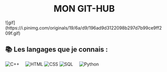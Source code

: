 
<div align="center"> <h1>MON GIT-HUB</h1></div>
![gif](https://i.pinimg.com/originals/19/6a/d9/196ad9d3122098b297d7b99ce9ff209f.gif)

## 📚 Les langages que je connais :
![C++](https://img.shields.io/badge/-C++-2C41CB?style=for-the-badge&logo=C%2B%2B&logoColor=white)
&nbsp; &nbsp; 
![HTML](https://img.shields.io/badge/-HTML-E15622?style=for-the-badge&logo=HTML5&logoColor=white)
![CSS](https://img.shields.io/badge/-CSS-1B7FDE?style=for-the-badge&logo=CSS3&logoColor=white)
![SQL](https://img.shields.io/badge/-SQL-1DDEC1?style=for-the-badge&logo=MySQL&logoColor=white)
&nbsp; &nbsp; 
![Python](https://img.shields.io/badge/-Python-E426D6?style=for-the-badge&logo=Python&logoColor=white)
<br><br>
